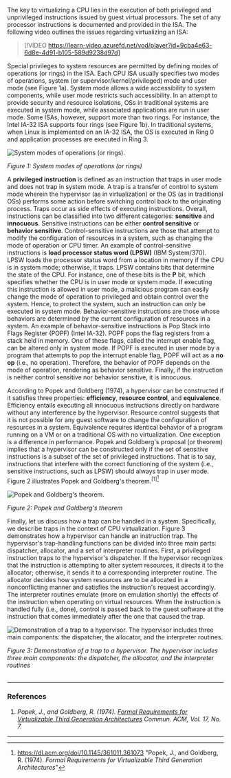 The key to virtualizing a CPU lies in the execution of both privileged and unprivileged instructions issued by guest virtual processors. The set of any processor instructions is documented and provided in the ISA. The following video outlines the issues regarding virtualizing an ISA:

> [!VIDEO https://learn-video.azurefd.net/vod/player?id=9cba4e63-6d8e-4d91-b105-589d9238d97d]

 Special privileges to system resources are permitted by defining modes of operations (or rings) in the ISA. Each CPU ISA usually specifies two modes of operations, system (or supervisor/kernel/privileged) mode and user mode (see Figure 1a). System mode allows a wide accessibility to system components, while user mode restricts such accessibility. In an attempt to provide security and resource isolations, OSs in traditional systems are executed in system mode, while associated applications are run in user mode. Some ISAs, however, support more than two rings. For instance, the Intel IA-32 ISA supports four rings (see Figure 1b). In traditional systems, when Linux is implemented on an IA-32 ISA, the OS is executed in Ring 0 and application processes are executed in Ring 3.

![System modes of operations (or rings).](../media/rings.png)

_Figure 1: System modes of operations (or rings)_

A **privileged instruction** is defined as an instruction that traps in user mode and does not trap in system mode. A trap is a transfer of control to system mode wherein the hypervisor (as in virtualization) or the OS (as in traditional OSs) performs some action before switching control back to the originating process. Traps occur as side effects of executing instructions. Overall, instructions can be classified into two different categories: **sensitive** and **innocuous**. Sensitive instructions can be either **control sensitive** or **behavior sensitive**. Control-sensitive instructions are those that attempt to modify the configuration of resources in a system, such as changing the mode of operation or CPU timer. An example of control-sensitive instructions is **load processor status word (LPSW)** (IBM System/370). LPSW loads the processor status word from a location in memory if the CPU is in system mode; otherwise, it traps. LPSW contains bits that determine the state of the CPU. For instance, one of these bits is the **P** bit, which specifies whether the CPU is in user mode or system mode. If executing this instruction is allowed in user mode, a malicious program can easily change the mode of operation to privileged and obtain control over the system. Hence, to protect the system, such an instruction can only be executed in system mode. Behavior-sensitive instructions are those whose behaviors are determined by the current configuration of resources in a system. An example of behavior-sensitive instructions is Pop Stack into Flags Register (POPF) (Intel IA-32). POPF pops the flag registers from a stack held in memory. One of these flags, called the interrupt enable flag, can be altered only in system mode. If POPF is executed in user mode by a program that attempts to pop the interrupt enable flag, POPF will act as a **no op** (i.e., no operation). Therefore, the behavior of POPF depends on the mode of operation, rendering as behavior sensitive. Finally, if the instruction is neither control sensitive nor behavior sensitive, it is innocuous. 

According to Popek and Goldberg (1974), a hypervisor can be constructed if it satisfies three properties: **efficiency**, **resource control**, and **equivalence**. Efficiency entails executing all innocuous instructions directly on hardware without any interference by the hypervisor. Resource control suggests that it is not possible for any guest software to change the configuration of resources in a system. Equivalence requires identical behavior of a program running on a VM or on a traditional OS with no virtualization. One exception is a difference in performance. Popek and Goldberg's proposal (or theorem) implies that a hypervisor can be constructed only if the set of sensitive instructions is a subset of the set of privileged instructions. That is to say, instructions that interfere with the correct functioning of the system (i.e., sensitive instructions, such as LPSW) should always trap in user mode. Figure 2 illustrates Popek and Goldberg's theorem.<sup>[1][^1]</sup>

![Popek and Goldberg's theorem.](../media/theorem.png)

_Figure 2: Popek and Goldberg's theorem_

Finally, let us discuss how a trap can be handled in a system. Specifically, we describe traps in the context of CPU virtualization. Figure 3 demonstrates how a hypervisor can handle an instruction trap. The hypervisor's trap-handling functions can be divided into three main parts: dispatcher, allocator, and a set of interpreter routines. First, a privileged instruction traps to the hypervisor's dispatcher. If the hypervisor recognizes that the instruction is attempting to alter system resources, it directs it to the allocator; otherwise, it sends it to a corresponding interpreter routine. The allocator decides how system resources are to be allocated in a nonconflicting manner and satisfies the instruction's request accordingly. The interpreter routines emulate (more on emulation shortly) the effects of the instruction when operating on virtual resources. When the instruction is handled fully (i.e., done), control is passed back to the guest software at the instruction that comes immediately after the one that caused the trap.

![Demonstration of a trap to a hypervisor. The hypervisor includes three main components: the dispatcher, the allocator, and the interpreter routines.](../media/trap-to-hypervisor.png)

_Figure 3: Demonstration of a trap to a hypervisor. The hypervisor includes three main components: the dispatcher, the allocator, and the interpreter routines_
<br>
<br>
***
### References

1. _Popek, J., and Goldberg, R. (1974). [Formal Requirements for Virtualizable Third Generation Architectures](https://dl.acm.org/doi/10.1145/361011.361073) Commun. ACM, Vol. 17, No. 7._

***

[^1]: <https://dl.acm.org/doi/10.1145/361011.361073>  "Popek, J., and Goldberg, R. (1974). *Formal Requirements for Virtualizable Third Generation Architectures*"
